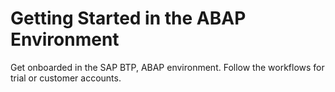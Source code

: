 <!-- loio2ffdd2412aff494dbf3de31089c965d4 -->

# Getting Started in the ABAP Environment

Get onboarded in the SAP BTP, ABAP environment. Follow the workflows for trial or customer accounts.

